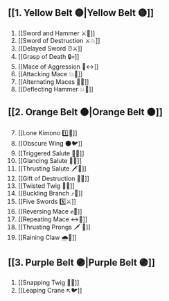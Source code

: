 
## [[1. Yellow Belt 🟡|Yellow Belt 🟡]]

1. [[Sword and Hammer ⚔️🔨]]
2. [[Sword of Destruction ⚔️💥]]
3. [[Delayed Sword ⏰⚔️]]
4. [[Grasp of Death 🔒💀]]
5. [[Mace of Aggression 🔨↔️]]
6. [[Attacking Mace 💥👊]]
7. [[Alternating Maces 🔄✊]]
8. [[Deflecting Hammer 💥🔨]]

## [[2. Orange Belt 🟠|Orange Belt 🟠]]

7. [[Lone Kimono 1️⃣👘]]
8. [[Obscure Wing 🌑🐦]]
9. [[Triggered Salute 🔫🫡]]
10. [[Glancing Salute 👀🫡]]
11. [[Thrusting Salute 🗡️🫡]]
12. [[Gift of Destruction 🎁💥]]
13. [[Twisted Twig 🔀🌿]]
14. [[Buckling Branch ⤴️🌳]]
15. [[Five Swords 5️⃣⚔️]]
16. [[Reversing Mace ✊🔄]]
17. [[Repeating Mace ↔️👊]]
18. [[Thrusting Prongs 🗡️ 🍴]]
19. [[Raining Claw 🌧️🐯]]

## [[3. Purple Belt 🟣|Purple Belt 🟣]]

1. [[Snapping Twig 🔄🌳]]
2. [[Leaping Crane ↖️🐦]]
